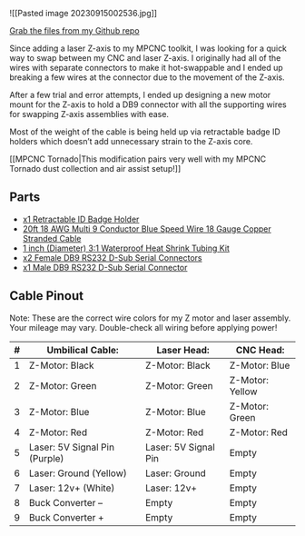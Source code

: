 
![[Pasted image 20230915002536.jpg]]

[Grab the files from my Github repo](https://github.com/rc-austinoneil/mpcnc-hotswap-z-axis-db9)

Since adding a laser Z-axis to my MPCNC toolkit, I was looking for a quick way to swap between my CNC and laser Z-axis. I originally had all of the wires with separate connectors to make it hot-swappable and I ended up breaking a few wires at the connector due to the movement of the Z-axis.

After a few trial and error attempts, I ended up designing a new motor mount for the Z-axis to hold a DB9 connector with all the supporting wires for swapping Z-axis assemblies with ease.

Most of the weight of the cable is being held up via retractable badge ID holders which doesn’t add unnecessary strain to the Z-axis core.

[[MPCNC Tornado|This modification pairs very well with my MPCNC Tornado dust collection and air assist setup!]]


## Parts
- [x1 Retractable ID Badge Holder](https://www.amazon.com/gp/product/B01N5DW69F/ref=ppx_yo_dt_b_asin_title_o00_s00?ie=UTF8&psc=1)
- [20ft 18 AWG Multi 9 Conductor Blue Speed Wire 18 Gauge Copper Stranded Cable](https://www.amazon.com/gp/product/B083ZKGN5L/ref=ppx_yo_dt_b_asin_image_o00_s00?ie=UTF8&psc=1)
- [1 inch (Diameter) 3:1 Waterproof Heat Shrink Tubing Kit](https://www.amazon.com/gp/product/B07VQ6X5KT/ref=ppx_yo_dt_b_asin_title_o01_s01?ie=UTF8&psc=1)
- [x2 Female DB9 RS232 D-Sub Serial Connectors](https://www.amazon.com/gp/product/B076F6X8WJ/ref=ppx_yo_dt_b_asin_title_o01_s00?ie=UTF8&psc=1)
- [x1 Male DB9 RS232 D-Sub Serial Connector](https://www.amazon.com/gp/product/B071DS5GTW/ref=ppx_yo_dt_b_asin_title_o01_s01?ie=UTF8&psc=1)

## Cable Pinout

Note: These are the correct wire colors for my Z motor and laser assembly. Your mileage may vary. Double-check all wiring before applying power!

|#|Umbilical Cable:|Laser Head:|CNC Head:|
|---|---|---|---|
|1|Z-Motor: Black|Z-Motor: Black|Z-Motor: Blue|
|2|Z-Motor: Green|Z-Motor: Green|Z-Motor: Yellow|
|3|Z-Motor: Blue|Z-Motor: Blue|Z-Motor: Green|
|4|Z-Motor: Red|Z-Motor: Red|Z-Motor: Red|
|5|Laser: 5V Signal Pin (Purple)|Laser: 5V Signal Pin|Empty|
|6|Laser: Ground (Yellow)|Laser: Ground|Empty|
|7|Laser: 12v+ (White)|Laser: 12v+|Empty|
|8|Buck Converter –|Empty|Empty|
|9|Buck Converter +|Empty|Empty|